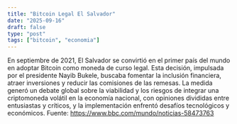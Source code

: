 ```yaml
---
title: "Bitcoin Legal El Salvador"
date: "2025-09-16"
draft: false
type: "post"
tags: ["bitcoin", "economia"]
---
```


En septiembre de 2021, El Salvador se convirtió en el primer país del mundo en adoptar Bitcoin como moneda de curso legal. Esta decisión, impulsada por el presidente Nayib Bukele, buscaba fomentar la inclusión financiera, atraer inversiones y reducir las comisiones de las remesas. La medida generó un debate global sobre la viabilidad y los riesgos de integrar una criptomoneda volátil en la economía nacional, con opiniones divididas entre entusiastas y críticos, y la implementación enfrentó desafíos tecnológicos y económicos.
Fuente: https://www.bbc.com/mundo/noticias-58473763
